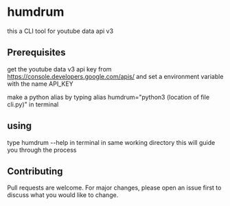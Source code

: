 # humdrum
this a CLI tool for youtube data api v3

## Prerequisites
get the youtube data v3 api key from https://console.developers.google.com/apis/ and set a environment variable with the name API_KEY


make a python alias by typing 
alias humdrum="python3 (location of file cli.py)" in terminal

## using 
type humdrum --help in terminal in same working directory
this will guide you through the process


## Contributing
Pull requests are welcome. For major changes, please open an issue first to discuss what you would like to change.
